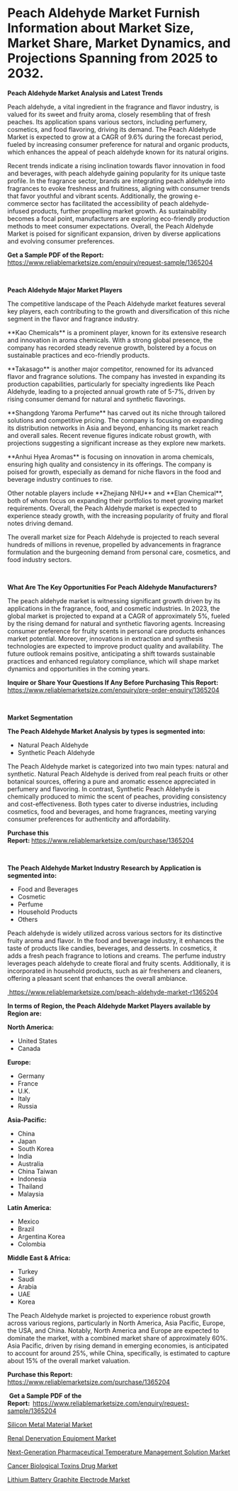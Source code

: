 <p><h1>Peach Aldehyde Market Furnish Information about Market Size, Market Share, Market Dynamics, and Projections Spanning from 2025 to 2032.</h1></p><p><strong>Peach Aldehyde Market Analysis and Latest Trends</strong></p>
<p><p>Peach aldehyde, a vital ingredient in the fragrance and flavor industry, is valued for its sweet and fruity aroma, closely resembling that of fresh peaches. Its application spans various sectors, including perfumery, cosmetics, and food flavoring, driving its demand. The Peach Aldehyde Market is expected to grow at a CAGR of 9.6% during the forecast period, fueled by increasing consumer preference for natural and organic products, which enhances the appeal of peach aldehyde known for its natural origins.</p><p>Recent trends indicate a rising inclination towards flavor innovation in food and beverages, with peach aldehyde gaining popularity for its unique taste profile. In the fragrance sector, brands are integrating peach aldehyde into fragrances to evoke freshness and fruitiness, aligning with consumer trends that favor youthful and vibrant scents. Additionally, the growing e-commerce sector has facilitated the accessibility of peach aldehyde-infused products, further propelling market growth. As sustainability becomes a focal point, manufacturers are exploring eco-friendly production methods to meet consumer expectations. Overall, the Peach Aldehyde Market is poised for significant expansion, driven by diverse applications and evolving consumer preferences.</p></p>
<p><strong>Get a Sample PDF of the Report:&nbsp;</strong> <a href="https://www.reliablemarketsize.com/enquiry/request-sample/1365204?utm_campaign=1943&utm_medium=2&utm_source=Github&utm_content=ia&utm_term=22032025&utm_id=peach-aldehyde">https://www.reliablemarketsize.com/enquiry/request-sample/1365204</a></p>
<p>&nbsp;</p>
<p><strong>Peach Aldehyde Major Market Players</strong></p>
<p><p>The competitive landscape of the Peach Aldehyde market features several key players, each contributing to the growth and diversification of this niche segment in the flavor and fragrance industry.</p><p>**Kao Chemicals** is a prominent player, known for its extensive research and innovation in aroma chemicals. With a strong global presence, the company has recorded steady revenue growth, bolstered by a focus on sustainable practices and eco-friendly products.</p><p>**Takasago** is another major competitor, renowned for its advanced flavor and fragrance solutions. The company has invested in expanding its production capabilities, particularly for specialty ingredients like Peach Aldehyde, leading to a projected annual growth rate of 5-7%, driven by rising consumer demand for natural and synthetic flavorings.</p><p>**Shangdong Yaroma Perfume** has carved out its niche through tailored solutions and competitive pricing. The company is focusing on expanding its distribution networks in Asia and beyond, enhancing its market reach and overall sales. Recent revenue figures indicate robust growth, with projections suggesting a significant increase as they explore new markets.</p><p>**Anhui Hyea Aromas** is focusing on innovation in aroma chemicals, ensuring high quality and consistency in its offerings. The company is poised for growth, especially as demand for niche flavors in the food and beverage industry continues to rise.</p><p>Other notable players include **Zhejiang NHU** and **Elan Chemical**, both of whom focus on expanding their portfolios to meet growing market requirements. Overall, the Peach Aldehyde market is expected to experience steady growth, with the increasing popularity of fruity and floral notes driving demand. </p><p>The overall market size for Peach Aldehyde is projected to reach several hundreds of millions in revenue, propelled by advancements in fragrance formulation and the burgeoning demand from personal care, cosmetics, and food industry sectors.</p></p>
<p>&nbsp;</p>
<p><strong>What Are The Key Opportunities For Peach Aldehyde Manufacturers?</strong></p>
<p><p>The peach aldehyde market is witnessing significant growth driven by its applications in the fragrance, food, and cosmetic industries. In 2023, the global market is projected to expand at a CAGR of approximately 5%, fueled by the rising demand for natural and synthetic flavoring agents. Increasing consumer preference for fruity scents in personal care products enhances market potential. Moreover, innovations in extraction and synthesis technologies are expected to improve product quality and availability. The future outlook remains positive, anticipating a shift towards sustainable practices and enhanced regulatory compliance, which will shape market dynamics and opportunities in the coming years.</p></p>
<p><strong>Inquire or Share Your Questions If Any Before Purchasing This Report:</strong> <a href="https://www.reliablemarketsize.com/enquiry/pre-order-enquiry/1365204?utm_campaign=1943&utm_medium=2&utm_source=Github&utm_content=ia&utm_term=22032025&utm_id=peach-aldehyde">https://www.reliablemarketsize.com/enquiry/pre-order-enquiry/1365204</a></p>
<p>&nbsp;</p>
<p><strong>Market Segmentation</strong></p>
<p><strong>The Peach Aldehyde Market Analysis by types is segmented into:</strong></p>
<p><ul><li>Natural Peach Aldehyde</li><li>Synthetic Peach Aldehyde</li></ul></p>
<p><p>The Peach Aldehyde market is categorized into two main types: natural and synthetic. Natural Peach Aldehyde is derived from real peach fruits or other botanical sources, offering a pure and aromatic essence appreciated in perfumery and flavoring. In contrast, Synthetic Peach Aldehyde is chemically produced to mimic the scent of peaches, providing consistency and cost-effectiveness. Both types cater to diverse industries, including cosmetics, food and beverages, and home fragrances, meeting varying consumer preferences for authenticity and affordability.</p></p>
<p><strong>Purchase this Report:&nbsp;</strong><a href="https://www.reliablemarketsize.com/purchase/1365204?utm_campaign=1943&utm_medium=2&utm_source=Github&utm_content=ia&utm_term=22032025&utm_id=peach-aldehyde">https://www.reliablemarketsize.com/purchase/1365204</a></p>
<p>&nbsp;</p>
<p><strong>The Peach Aldehyde Market Industry Research by Application is segmented into:</strong></p>
<p><ul><li>Food and Beverages</li><li>Cosmetic</li><li>Perfume</li><li>Household Products</li><li>Others</li></ul></p>
<p><p>Peach aldehyde is widely utilized across various sectors for its distinctive fruity aroma and flavor. In the food and beverage industry, it enhances the taste of products like candies, beverages, and desserts. In cosmetics, it adds a fresh peach fragrance to lotions and creams. The perfume industry leverages peach aldehyde to create floral and fruity scents. Additionally, it is incorporated in household products, such as air fresheners and cleaners, offering a pleasant scent that enhances the overall ambiance.</p></p>
<p><a href="https://www.reliablemarketsize.com/peach-aldehyde-market-r1365204?utm_campaign=1943&utm_medium=2&utm_source=Github&utm_content=ia&utm_term=22032025&utm_id=peach-aldehyde">&nbsp;https://www.reliablemarketsize.com/peach-aldehyde-market-r1365204</a></p>
<p><strong>In terms of Region, the Peach Aldehyde Market Players available by Region are:</strong></p>
<p>
    <p> <strong> North America: </strong>
        <ul>
            <li>United States</li>
            <li>Canada</li>
        </ul>
        </p> 
    <p> <strong> Europe: </strong>
        <ul>
            <li>Germany</li>
            <li>France</li>
            <li>U.K.</li>
            <li>Italy</li>
            <li>Russia</li>
        </ul>
        </p> 
    <p> <strong> Asia-Pacific: </strong>
        <ul>
            <li>China</li>
            <li>Japan</li>
            <li>South Korea</li>
            <li>India</li>
            <li>Australia</li>
            <li>China Taiwan</li>
            <li>Indonesia</li>
            <li>Thailand</li>
            <li>Malaysia</li>
        </ul>
        </p> 
    <p> <strong> Latin America: </strong>
        <ul>
            <li>Mexico</li>
            <li>Brazil</li>
            <li>Argentina Korea</li>
            <li>Colombia</li>
        </ul>
        </p> 
    <p> <strong> Middle East & Africa: </strong>
        <ul>
            <li>Turkey</li>
            <li>Saudi</li>
            <li>Arabia</li>
            <li>UAE</li>
            <li>Korea</li>
        </ul>
    </p>
    </p>
<p><p>The Peach Aldehyde market is projected to experience robust growth across various regions, particularly in North America, Asia Pacific, Europe, the USA, and China. Notably, North America and Europe are expected to dominate the market, with a combined market share of approximately 60%. Asia Pacific, driven by rising demand in emerging economies, is anticipated to account for around 25%, while China, specifically, is estimated to capture about 15% of the overall market valuation.</p></p>
<p><strong>Purchase this Report: </strong><a href="https://www.reliablemarketsize.com/purchase/1365204?utm_campaign=1943&utm_medium=2&utm_source=Github&utm_content=ia&utm_term=22032025&utm_id=peach-aldehyde">https://www.reliablemarketsize.com/purchase/1365204</a></p>
<p>&nbsp;<strong>Get a Sample PDF of the Report:&nbsp;&nbsp;</strong><a href="https://www.reliablemarketsize.com/enquiry/request-sample/1365204?utm_campaign=1943&utm_medium=2&utm_source=Github&utm_content=ia&utm_term=22032025&utm_id=peach-aldehyde">https://www.reliablemarketsize.com/enquiry/request-sample/1365204</a></p>
<p><strong></strong></p>
<p><p><a href="https://github.com/gierlravasty/Market-Research-Report-List-1/blob/main/silicon-metal-material-market.md?utm_campaign=1943&utm_medium=2&utm_source=Github&utm_content=ia&utm_term=22032025&utm_id=peach-aldehyde">Silicon Metal Material Market</a></p><p><a href="https://github.com/marfosamiko7/Market-Research-Report-List-1/blob/main/renal-denervation-equipment-market.md?utm_campaign=1943&utm_medium=2&utm_source=Github&utm_content=ia&utm_term=22032025&utm_id=peach-aldehyde">Renal Denervation Equipment Market</a></p><p><a href="https://github.com/agemakisel4b/Market-Research-Report-List-1/blob/main/next-generation-pharmaceutical-temperature-management-solution-market.md?utm_campaign=1943&utm_medium=2&utm_source=Github&utm_content=ia&utm_term=22032025&utm_id=peach-aldehyde">Next-Generation Pharmaceutical Temperature Management Solution Market</a></p><p><a href="https://github.com/grimssummouc/Market-Research-Report-List-1/blob/main/cancer-biological-toxins-drug-market.md?utm_campaign=1943&utm_medium=2&utm_source=Github&utm_content=ia&utm_term=22032025&utm_id=peach-aldehyde">Cancer Biological Toxins Drug Market</a></p><p><a href="https://github.com/bawksmaedamu/Market-Research-Report-List-1/blob/main/lithium-battery-graphite-electrode-market.md?utm_campaign=1943&utm_medium=2&utm_source=Github&utm_content=ia&utm_term=22032025&utm_id=peach-aldehyde">Lithium Battery Graphite Electrode Market</a></p></p>